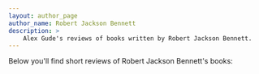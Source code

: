 ```yaml
---
layout: author_page
author_name: Robert Jackson Bennett
description: >
    Alex Gude's reviews of books written by Robert Jackson Bennett.
---
```


Below you'll find short reviews of Robert Jackson Bennett's books: